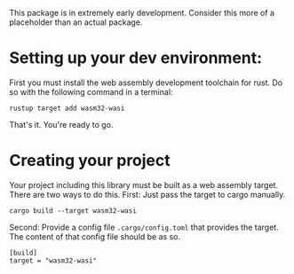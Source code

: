 This package is in extremely early development.
Consider this more of a placeholder than an actual package.

# Setting up your dev environment:
First you must install the web assembly development toolchain for rust.
Do so with the following command in a terminal:
```
rustup target add wasm32-wasi
```

That's it. You're ready to go.

# Creating your project

Your project including this library must be built as a web assembly target. There are two ways to do this.
First: Just pass the target to cargo manually.
```
cargo build --target wasm32-wasi
```

Second: Provide a config file `.cargo/config.toml` that provides the target.
The content of that config file should be as so.
```
[build]
target = "wasm32-wasi"
```